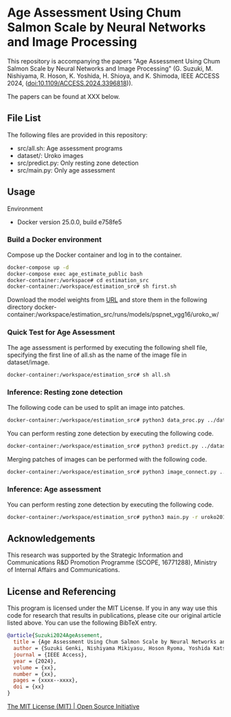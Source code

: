 # Age Assessment Using Chum Salmon Scale by Neural Networks and Image Processing

This repository is accompanying the papers "Age Assessment Using Chum Salmon Scale by Neural Networks and Image Processing" (G. Suzuki, M. Nishiyama, R. Hoson, K. Yoshida, H. Shioya, and K. Shimoda, IEEE ACCESS 2024, ([doi:10.1109/ACCESS.2024.3396818](https://ieeexplore.ieee.org/document/10520289/keywords#keywords))).

The papers can be found at XXX below.

## File List
The following files are provided in this repository:
- src/all.sh: Age assessment programs 
- dataset/: Uroko images
- src/predict.py: Only resting zone detection
- src/main.py: Only age assessment 

## Usage
Environment
- Docker version 25.0.0, build e758fe5

### Build a Docker environment
Compose up the Docker container and log in to the container.
```bash
docker-compose up -d
docker-compose exec age_estimate_public bash
docker-container:/workspace# cd estimation_src
docker-container:/workspace/estimation_src# sh first.sh
```
Download the model weights from [URL](https://drive.google.com/file/d/1gAy2jpc6JLyAerJsBqkpzHcF1jvm81W2/view?usp=sharing) and store them in the following directory
docker-container:/workspace/estimation_src/runs/models/pspnet_vgg16/uroko_w/

### Quick Test for Age Assessment
The age assessment is performed by executing the following shell file, specifying the first line of all.sh as the name of the image file in dataset/image.
```bash
docker-container:/workspace/estimation_src# sh all.sh
```

### Inference: Resting zone detection
The following code can be used to split an image into patches.
```bash
docker-container:/workspace/estimation_src# python3 data_proc.py ../dataset/image/uroko20181a4.jpg
```

You can perform resting zone detection by executing the following code.
```bash
docker-container:/workspace/estimation_src# python3 predict.py ../dataset/patching/uroko20181a4 ../dataset/out_restingzonedetec
```

Merging patches of images can be performed with the following code.
```bash
docker-container:/workspace/estimation_src# python3 image_connect.py ../dataset/out_restingzonedetec/uroko20181a4 ../dataset/restzone/uroko20181a
```

### Inference: Age assessment
You can perform resting zone detection by executing the following code.
```bash
docker-container:/workspace/estimation_src# python3 main.py -r uroko20181a4 -d uroko20181a4
```

## Acknowledgements
This research was supported by the Strategic Information and Communications R&D Promotion Programme (SCOPE, 16771288), Ministry of Internal Affairs and Communications.

## License and Referencing
This program is licensed under the MIT License. If you in any way use this code for research that results in publications, please cite our original article listed above.
You can use the following BibTeX entry.
```bibtex
@article{Suzuki2024AgeAssement,
  title = {Age Assessment Using Chum Salmon Scale by Neural Networks and Image Processing},
  author = {Suzuki Genki, Nishiyama Mikiyasu, Hoson Ryoma, Yoshida Katsunobu, Shioya Hiroyuki and Shimoda Kazutaka},
  journal = {IEEE Access},
  year = {2024},
  volume = {xx},
  number = {xx},
  pages = {xxxx--xxxx},
  doi = {xx}
}
```

[The MIT License (MIT) | Open Source Initiative](https://opensource.org/license/mit)

